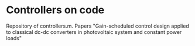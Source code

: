 # Controllers on code
Repository of controllers.m. Papers "Gain-scheduled control design applied to classical dc-dc converters in photovoltaic system and constant power loads"
